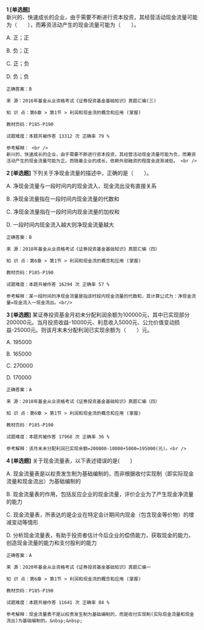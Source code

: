 **1 [单选题]**  <br />
新兴的、快速成长的企业，由于需要不断进行资本投资，其经营活动现金流量可能为（　　），而筹资活动产生的现金流量可能为（　　）。 

A. 正；正

B. 负；正

C. 正；负

D. 负；负 

```
正确答案：B

来 源：2016年基金从业资格考试《证券投资基金基础知识》真题汇编(三)

知 识 点：第6章 > 第1节 > 利润和现金流的概念和应用 (掌握)

教材页码：P185-P190

试题难度：本题共被作答 13312 次 正确率 79 %

参考解释： <br />
新兴的、快速成长的企业，由于需要不断进行资本投资，其经营活动现金流量可能为负，而筹资活动产生的现金流量可能为正。而随着企业的成长，依赖外部融资的程度会逐渐减低。 <br />

```


**2 [单选题]** 下列关于净现金流量的描述中，正确的是（　　）。

A. 净现金流量与一段时间内的现金流入、现金流出没有直接关系

B. 净现金流量指在一段时间内现金流量的代数和

C. 净现金流量指在一段时间内现金流量的加权和

D. 一段时间内现金流入越大则净现金流量越大<br/>

```
正确答案：B

来 源：2018年基金从业资格考试《证券投资基金基础知识》真题汇编（四）

知 识 点：第6章 > 第1节 > 利润和现金流的概念和应用 (掌握)

教材页码：P185-P190

试题难度：本题共被作答 16294 次 正确率 57 %

参考解释：某一段时间的净现金流量是指该时段内现金流量的代数和，其计算公式为：净现金流量=现金流入一现金流出。<br/>
```


**3 [单选题]** 某证券投资基金月初未分配利润余额为100000元，其中已实现部分200000元。当月投资收益-10000元、利息收入5000元、公允价值变动损益-25000元。则该月末未分配利润已实现余额为（　　）元。

A. 195000

B. 165000

C. 270000

D. 170000

```
正确答案：A

来 源：2018年基金从业资格考试《证券投资基金基础知识》真题汇编（四）

知 识 点：第6章 > 第1节 > 利润和现金流的概念和应用 (掌握)

教材页码：P185-P190

试题难度：本题共被作答 17968 次 正确率 36 %

参考解释：该月末未分配利润已实现余额=200000-10000+5000=195000(元)。<br />
```


**4 [单选题]** 关于现金流量表，以下表述错误的是(&emsp;&emsp;)

A. 现金流量表是以权责发生制为基础编制的，而非根据收付实现制（即实际现金流量和现金流出）为基础编制的

B. 现金流量表的作用，包括反应企业的现金流量，评价企业为了产生现金净流量的能力

C. 现金流量表，所表达的是企业在特定会计期间内现金（包含现金等价物）的增减变动等情形

D. 分析现金流量表，有助于投资者估计今后企业的偿债能力，获取现金的能力，创造现金流量的能力和支付股利的能力

```
正确答案：A

来 源：2020年基金从业资格考试《证券投资基金基础知识》真题汇编一

知 识 点：第6章 > 第1节 > 利润和现金流的概念和应用 (掌握)

教材页码：P185-P190

试题难度：本题共被作答 11641 次 正确率 84 %

参考解释：现金流量表不是以权责发生制为基础编制的，而是收付实现制(实际现金流量和现金流出)为基础编制的。&nbsp;&nbsp;
```

